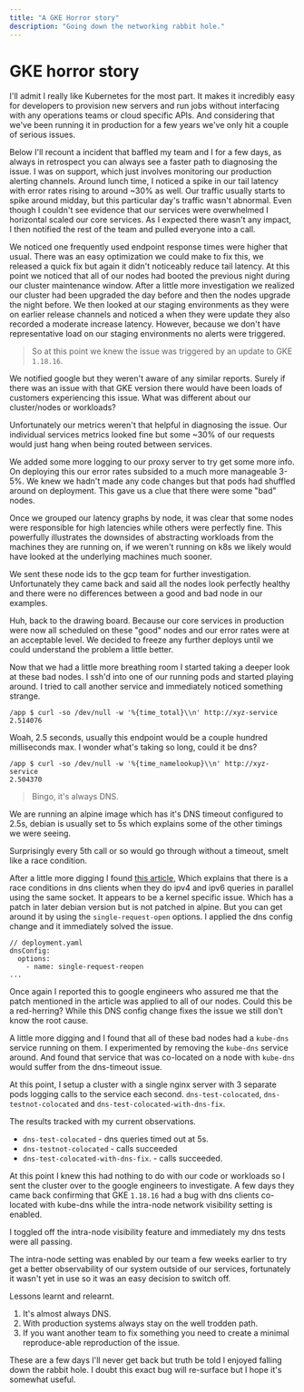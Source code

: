 ```yaml
---
title: "A GKE Horror story"
description: "Going down the networking rabbit hole."
---
```


# GKE horror story

I'll admit I really like Kubernetes for the most part. It makes it incredibly easy for developers to provision new servers and run jobs
without interfacing with any operations teams or cloud specific APIs. And considering that we've been running it in production for a few years we've only hit a couple of serious issues.

Below I'll recount a incident that baffled my team and I for a few days, as always in retrospect you can always see a faster path to diagnosing the issue. 
I was on support, which just involves monitoring our production alerting channels. Around lunch time, I noticed a spike in our tail latency with error rates rising to around ~30% as well. Our traffic usually starts to spike around midday, but this particular day's traffic wasn't abnormal. Even though I couldn't see evidence that our services were overwhelmed I horizontal scaled our core services. As I expected there wasn't any impact, I then notified the rest of the team and pulled everyone into a call.

We noticed one frequently used endpoint response times were higher that usual. There was an easy optimization we could make to fix this, we released a quick fix but again it didn't noticeably reduce tail latency. At this point we noticed that all of our nodes had booted the previous night during our cluster maintenance window. After a little more investigation we realized our cluster had been upgraded the day before and then the nodes upgrade the night before. We then looked at our staging environments as they were on earlier release channels and noticed a when they were update they also recorded a moderate increase latency. However, because we don't have representative load on our staging environments no alerts were triggered.   

> So at this point we knew the issue was triggered by an update to GKE `1.18.16`.

We notified google but they weren't aware of any similar reports. Surely if there was an issue with that GKE version there would have been loads of customers experiencing this issue. What was different about our cluster/nodes or workloads? 

Unfortunately our metrics weren't that helpful in diagnosing the issue. Our individual services metrics looked fine but some ~30% of our requests would just hang when being routed between services.

We added some more logging to our proxy server to try get some more info. On deploying this our error rates subsided to a much more manageable 3-5%. We knew we hadn't made any code changes but that pods had shuffled around on deployment. This gave us a clue that there were some "bad" nodes. 

Once we grouped our latency graphs by node, it was clear that some nodes were responsible for high latencies while others were perfectly fine. This powerfully illustrates the downsides of abstracting workloads from the machines they are running on, if we weren't running on k8s we likely would have looked at the underlying machines much sooner.

We sent these node ids to the gcp team for further investigation. Unfortunately they came back and said all the nodes look perfectly healthy and there were no differences between a good and bad node in our examples.

Huh, back to the drawing board. Because our core services in production were now all scheduled on these "good" nodes and our error rates were at an acceptable level. We decided to freeze any further deploys until we could understand the problem a little better.

Now that we had a little more breathing room I started taking a deeper look at these bad nodes. I ssh'd into one of our running pods and started playing around. I tried to call another service and immediately noticed something strange.  

```
/app $ curl -so /dev/null -w '%{time_total}\\n' http://xyz-service
2.514076
```

Woah, 2.5 seconds, usually this endpoint would be a couple hundred milliseconds max. I wonder what's taking so long, could it be dns? 

```
/app $ curl -so /dev/null -w '%{time_namelookup}\\n' http://xyz-service 
2.504370
```

> Bingo, it's always DNS.

We are running an alpine image which has it's DNS timeout configured to 2.5s, debian is usually set to 5s which explains some of the other timings we were seeing.

Surprisingly every 5th call or so would go through without a timeout, smelt like a race condition. 

After a little more digging I found [this article](http://web.archive.org/web/20210226064036/https://blog.quentin-machu.fr/2018/06/24/5-15s-dns-lookups-on-kubernetes/), Which explains that there is a race conditions in dns clients when they do ipv4 and ipv6 queries in parallel using the same socket. It appears to be a kernel specific issue. Which has a patch in later debian version but is not patched in alpine. But you can get around it by using the `single-request-open` options. I applied the dns config change and it immediately solved the issue.

```
// deployment.yaml
dnsConfig:
  options:
    - name: single-request-reopen
...
```

Once again I reported this to google engineers who assured me that the patch mentioned in the article was applied to all of our nodes. Could this be a red-herring? While this DNS config change fixes the issue we still don't know the root cause.

A little more digging and I found that all of these bad nodes had a `kube-dns` service running on them. I experimented by removing the `kube-dns` service around. And found that service that was co-located on a node with `kube-dns` would suffer from the dns-timeout issue.

At this point, I setup a cluster with a single nginx server with 3 separate pods logging calls to the service each second. `dns-test-colocated`, `dns-testnot-colocated` and `dns-test-colocated-with-dns-fix`.

The results tracked with my current observations.

* `dns-test-colocated` - dns queries timed out at 5s. 
* `dns-testnot-colocated` - calls succeeded 
* `dns-test-colocated-with-dns-fix`. - calls succeeded.

At this point I knew this had nothing to do with our code or workloads so I sent the cluster over to the google engineers to investigate. A few days they came back confirming that GKE `1.18.16` had a bug with dns clients co-located with kube-dns while the intra-node network visibility setting is enabled. 

I toggled off the intra-node visibility feature and immediately my dns tests were all passing.

The intra-node setting was enabled by our team a few weeks earlier to try get a better observability of our system outside of our services, fortunately it wasn't yet in use so it was an easy decision to switch off.

Lessons learnt and relearnt.

1. It's almost always DNS.
2. With production systems always stay on the well trodden path.
3. If you want another team to fix something you need to create a minimal reproduce-able reproduction of the issue.

These are a few days I'll never get back but truth be told I enjoyed falling down the rabbit hole. I doubt this exact bug will re-surface but I hope it's somewhat useful.
